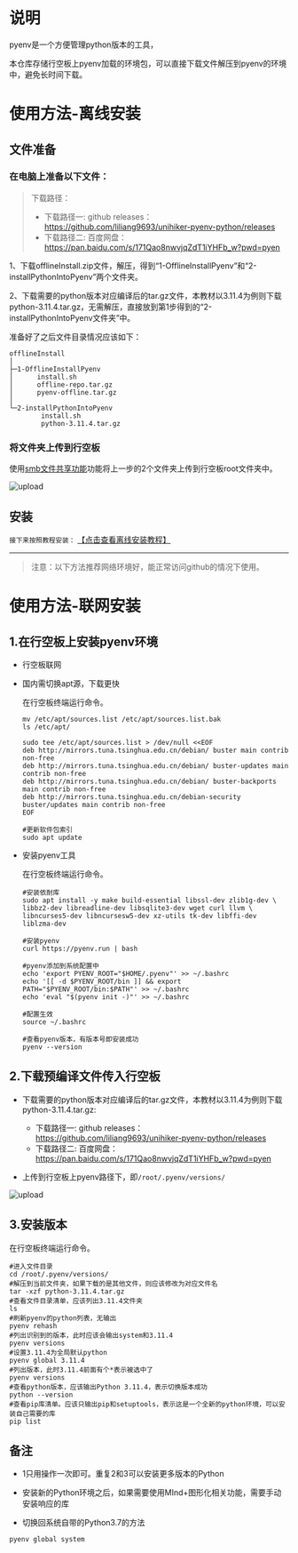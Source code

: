

# 说明

pyenv是一个方便管理python版本的工具，

本仓库存储行空板上pyenv加载的环境包，可以直接下载文件解压到pyenv的环境中，避免长时间下载。



# 使用方法-离线安装

## 文件准备

### 在电脑上准备以下文件：

>下载路径：
>- 下载路径一:  github releases：https://github.com/liliang9693/unihiker-pyenv-python/releases
>- 下载路径二:  百度网盘： https://pan.baidu.com/s/171Qao8nwvjqZdT1iYHFb_w?pwd=pyen 

1、下载offlineInstall.zip文件，解压，得到“1-OfflineInstallPyenv”和“2-installPythonIntoPyenv”两个文件夹。

2、下载需要的python版本对应编译后的tar.gz文件，本教材以3.11.4为例则下载python-3.11.4.tar.gz，无需解压，直接放到第1步得到的“2-installPythonIntoPyenv文件夹”中。



准备好了之后文件目录情况应该如下：

```	
offlineInstall
│
├─1-OfflineInstallPyenv
│      install.sh
│      offline-repo.tar.gz
│      pyenv-offline.tar.gz
│
└─2-installPythonIntoPyenv
        install.sh
        python-3.11.4.tar.gz
```



### 将文件夹上传到行空板

使用[smb文件共享功能](https://www.unihiker.com.cn/wiki/m10/samba)功能将上一步的2个文件夹上传到行空板root文件夹中。

![upload](README-cn.assets/smbuploadfile.png.png)


## 安装



```接下来按照教程安装：``` [【点击查看离线安装教程】](./offlineInstall/README-cn.md)



---



>  注意：以下方法推荐网络环境好，能正常访问github的情况下使用。



# 使用方法-联网安装

## 1.在行空板上安装pyenv环境

- 行空板联网

- 国内需切换apt源，下载更快

  在行空板终端运行命令。

  ```
  mv /etc/apt/sources.list /etc/apt/sources.list.bak
  ls /etc/apt/
  ```

  ```
  sudo tee /etc/apt/sources.list > /dev/null <<EOF
  deb http://mirrors.tuna.tsinghua.edu.cn/debian/ buster main contrib non-free
  deb http://mirrors.tuna.tsinghua.edu.cn/debian/ buster-updates main contrib non-free
  deb http://mirrors.tuna.tsinghua.edu.cn/debian/ buster-backports main contrib non-free
  deb http://mirrors.tuna.tsinghua.edu.cn/debian-security buster/updates main contrib non-free
  EOF
  
  ```

  ```
  #更新软件包索引
  sudo apt update
  ```

  

- 安装pyenv工具

  在行空板终端运行命令。
  
  ```
  #安装依耐库
  sudo apt install -y make build-essential libssl-dev zlib1g-dev \
  libbz2-dev libreadline-dev libsqlite3-dev wget curl llvm \
  libncurses5-dev libncursesw5-dev xz-utils tk-dev libffi-dev liblzma-dev
  
  #安装pyenv
  curl https://pyenv.run | bash
  
  #pyenv添加到系统配置中
  echo 'export PYENV_ROOT="$HOME/.pyenv"' >> ~/.bashrc
  echo '[[ -d $PYENV_ROOT/bin ]] && export PATH="$PYENV_ROOT/bin:$PATH"' >> ~/.bashrc
  echo 'eval "$(pyenv init -)"' >> ~/.bashrc
  
  #配置生效
  source ~/.bashrc
  
  #查看pyenv版本，有版本号即安装成功
  pyenv --version
  
  ```



## 2.下载预编译文件传入行空板

- 下载需要的python版本对应编译后的tar.gz文件，本教材以3.11.4为例则下载python-3.11.4.tar.gz:
  - 下载路径一:  github releases：https://github.com/liliang9693/unihiker-pyenv-python/releases
  - 下载路径二:  百度网盘： https://pan.baidu.com/s/171Qao8nwvjqZdT1iYHFb_w?pwd=pyen 

- 上传到行空板上pyenv路径下，即```/root/.pyenv/versions/```


![upload](README-cn.assets/upload.png)

## 3.安装版本

在行空板终端运行命令。

```
#进入文件目录
cd /root/.pyenv/versions/
#解压到当前文件夹，如果下载的是其他文件，则应该修改为对应文件名
tar -xzf python-3.11.4.tar.gz
#查看文件目录清单，应该列出3.11.4文件夹
ls
#刷新pyenv的python列表，无输出
pyenv rehash
#列出识别到的版本，此时应该会输出system和3.11.4
pyenv versions
#设置3.11.4为全局默认python
pyenv global 3.11.4
#列出版本，此时3.11.4前面有个*表示被选中了
pyenv versions
#查看python版本，应该输出Python 3.11.4，表示切换版本成功
python --version
#查看pip库清单。应该只输出pip和setuptools，表示这是一个全新的python环境，可以安装自己需要的库
pip list
```

## 备注

- 1只用操作一次即可。重复2和3可以安装更多版本的Python
- 安装新的Python环境之后，如果需要使用MInd+图形化相关功能，需要手动安装响应的库

- 切换回系统自带的Python3.7的方法

```
pyenv global system
```

